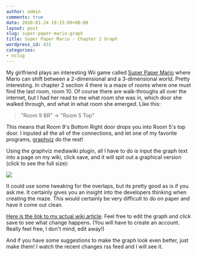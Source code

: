 ```yaml
---
author: admin
comments: true
date: 2010-01-24 19:15:09+00:00
layout: post
slug: super-paper-mario-graph
title: Super Paper Mario - Chapter 2 Graph
wordpress_id: 431
categories:
- nclug
---
```


My girlfriend plays an interesting Wii game called [Super Paper Mario](http://en.wikipedia.org/wiki/Super_Paper_Mario) where Mario can shift between a 2-dimensional and a 3-dimensional world. Pretty interesting. In chapter 2 section 4 there is a maze of rooms where one must find the last room, room 10. Of course there are walk-throughs all over the internet, but I had her read to me what room she was in, which door she walked through, and what in what room she emerged. Like this:


> "Room 9 BR" -> "Room 5 Top"


This means that Room 9's Bottom Right door drops you into Room 5's top door. I inputed all the all of the connections, and let one of my favorite programs, [graphviz](http://www.graphviz.org/) do the rest!

Using the graphviz mediawiki plugin, all I have to do is input the graph text into a page on my wiki, click save, and it will spit out a graphical version (click to see the full size):

[![](/uploads/papergraph-255x300.png)](/uploads/papergraph.png)

It could use some tweaking for the overlaps, but its pretty good as is if you ask me. It certainly gives you an insight into the developers thinking when creating the maze. This would certainly be very difficult to do on paper and have it come out clean.

[Here is the link to my actual wiki article](http://wiki.xkyle.com/Paper_Mario_Map). Feel free to edit the graph and click save to see what change happens. (You will have to create an account. Really feel free, I don't mind, edit away!)

And if you have some suggestions to make the graph look even better, just make them! I watch the recent changes rss feed and I will see it.

